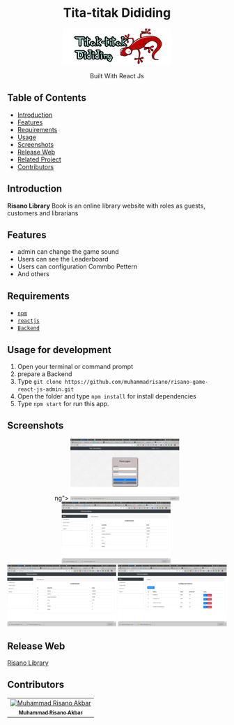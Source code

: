 <h1 align="center">Tita-titak Dididing</h1>
<p align="center">
  <img width="250" src="./src/assets/images/git/iconsayaa.png"/>
</p>
<p align="center">
  Built With React Js
 </p>

## Table of Contents

- [Introduction](#introduction)
- [Features](#features)
- [Requirements](#requirements)
- [Usage](#usage-for-development)
- [Screenshots](#screenshots)
- [Release Web](#release-apk)
- [Related Project](#related-project-backend)
- [Contributors](#contributors)

## Introduction
**Risano Library** Book is an online library website with roles as guests, customers and librarians

## Features
* admin can change the game sound
* Users can see the Leaderboard
* Users can configuration Commbo Pettern
* And others

## Requirements
* [`npm`](https://www.npmjs.com/get-npm)
* [`reactjs`](https://reactjs.org/docs/getting-started.html)
* [`Backend`](https://github.com/muhammadrisano/risano-game-backend-express)

## Usage for development
1. Open your terminal or command prompt
2. prepare a Backend
3. Type `git clone https://github.com/muhammadrisano/risano-game-react-js-admin.git`
4. Open the folder and type `npm install` for install dependencies
5. Type `npm start` for run this app.

## Screenshots
<div align="center">ng">
  <img width="250" src="./src/assets/images/git/login.png">
  <img width="250" src="./src/assets/images/git/leaderboard.png">
  <img width="250" src="">
  <img width="250" src="./src/assets/images/git/leaderboard.png">
    <img width="250" src="./src/assets/images/git/combopattern.png">
</div>

## Release Web
[Risano Library](http://library.muhammadrisano.online)

## Contributors
<center>
  <table>
    <tr>
      <td align="center">
        <a href="https://github.com/muhammadrisano/">
          <img width="100" src="https://avatars3.githubusercontent.com/u/47690080?s=460&v=4" alt="Muhammad Risano Akbar"><br/>
          <sub><b>Muhammad Risano Akbar</b></sub>
        </a>
      </td>
    </tr>
  </table>
</center>
